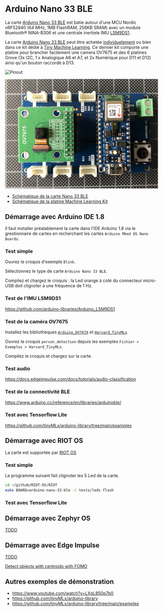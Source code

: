 # Arduino Nano 33 BLE

La carte [Arduino Nano 33 BLE](https://docs.arduino.cc/hardware/nano-33-ble) est batie autour d'une MCU Nordic nRF52840 (64 MHz, 1MB FlashRAM, 256KB SRAM) avec un module Bluetooth® NINA-B306 et une centrale inertiele IMU [LSM9DS1](https://www.st.com/en/mems-and-sensors/lsm9ds1.html).

La carte [Arduino Nano 33 BLE](https://docs.arduino.cc/hardware/nano-33-ble) peut être achetée [individuelement](https://store.arduino.cc/products/arduino-nano-33-ble-sense) ou bien dans ce kit dédié à [Tiny Machine Learning](https://store.arduino.cc/products/arduino-tiny-machine-learning-kit). Ce dernier kit comporte une platine pour brancher facilement une camera OV7675 et des 6 platines Grove (3x I2C, 1 x Analogique A6 et A7, et 2x Numérique pour D11 et D12) ainsi qu'un bouton raccordé à D13.

![Pinout](https://content.arduino.cc/assets/Pinout-NANOble_latest.png)

![Tiny Machine Learning Kit](./arduino-nano-33-ble.jpg)

* [Schématique de la carte Nano 33 BLE](https://content.arduino.cc/assets/NANO33BLE_V2.0_sch.pdf)
* [Schématique de la platine Machine Learning Kit](https://content.arduino.cc/assets/MachineLearningCarrierV1.0.pdf)

## Démarrage avec Arduino IDE 1.8

Il faut installer préalablement la carte dans l'IDE Arduino 1.8 via le grestionnaire de cartes en recherchant les cartes `Arduino Mbed OS Nano Boards`.

### Test simple

Ouvrez le croquis d'exemple `Blink`.

Sélectionnez le type de carte `Arduino Nano 33 BLE`.

Compilez et chargez le croquis : la Led orange à coté du connecteur micro-USB doit clignoter à une fréquence de 1 Hz.

### Test de l'IMU LSM9DS1

https://github.com/arduino-libraries/Arduino_LSM9DS1

### Test de la caméra OV7675

Installez les bibliothèques [`Arduino_OV767X`](https://github.com/arduino-libraries/Arduino_OV767X) et [`Harvard_TinyMLx`](https://github.com/tinyMLx/arduino-library)

Ouvrez le croquis `person_detection` depuis les exemples `Fichier > Exemples > Harvard_TinyMLx`.

Compilez le croquis et chargez sur la carte.

### Test audio

https://docs.edgeimpulse.com/docs/tutorials/audio-classification

### Test de la connectivité BLE

https://www.arduino.cc/reference/en/libraries/arduinoble/

### Test avec Tensorflow Lite

https://github.com/tinyMLx/arduino-library/tree/main/examples


## Démarrage avec RIOT OS

La carte est supportée par [RIOT OS](https://doc.riot-os.org/group__boards__arduino-nano-33-ble.html)

### Test simple

Le programme suivant fait clignoter les 5 Led de la carte.

```bash
cd ~/github/RIOT-OS/RIOT
make BOARD=arduino-nano-33-ble -C tests/leds flash
```

### Test avec Tensorflow Lite


## Démarrage avec Zephyr OS

[TODO](https://docs.zephyrproject.org/3.2.0/boards/arm/arduino_nano_33_ble/doc/index.html)

## Démarrage avec Edge Impulse

[TODO](https://docs.edgeimpulse.com/docs/development-platforms/officially-supported-mcu-targets/arduino-nano-33-ble-sense)

[Detect objects with centroids with FOMO](https://docs.edgeimpulse.com/docs/tutorials/detect-objects-using-fomo)

## Autres exemples de démonstration

* https://www.youtube.com/watch?v=LXgL850p7b0 
* https://github.com/tinyMLx/arduino-library
* https://github.com/tinyMLx/arduino-library/tree/main/examples
